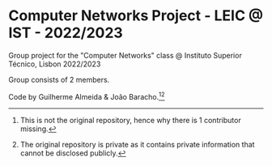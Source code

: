 # Computer Networks Project - LEIC @ IST - 2022/2023

Group project for the "Computer Networks" class @ Instituto Superior Técnico, Lisbon 2022/2023

Group consists of 2 members.

Code by Guilherme Almeida & João Baracho.[^1][^2]

[^1]: This is not the original repository, hence why there is 1 contributor missing.
[^2]: The original repository is private as it contains private information that cannot be disclosed publicly.
